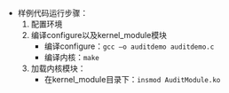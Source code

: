 - 样例代码运行步骤：
  1. 配置环境
  2. 编译configure以及kernel_module模块
     - 编译configure：`gcc –o auditdemo auditdemo.c`
     - 编译内核：`make`
  3. 加载内核模块：
     - 在kernel_module目录下：`insmod AuditModule.ko`


